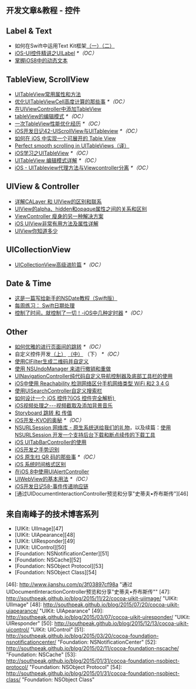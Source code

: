 ## 开发文章&教程 - 控件

## Label & Text
- 如何在Swift中运用Text Kit框架[（一）][1][（二）][2]
- [iOS-UI控件精讲之UILabel][3] _\*（OC）_
- [掌握iOS8中的动态文本][4]

## TableView, ScrollView
- [UITableView常用属性和方法][5]
- [优化UITableViewCell高度计算的那些事][6] _\*（OC）_
- [在UIViewController中添加TableView][7]
- [tableView的编辑模式][8] _\*（OC）_
- [一次TableView性能优化经历][9] _\*（OC）_
- [iOS开发日记42-UIScrollView与UITableview][10] _\*（OC）_
- [如何在 iOS 中实现一个可展开的 Table View][11]
- [Perfect smooth scrolling in UITableViews（译）][12]
- [iOS学习之UITableView][13] _\*（OC）_
- [UITableView 编辑模式详解][14] _\*（OC）_
- [iOS - UITableview代理方法与Viewcontroller分离][15] _\*（OC）_

## UIView & Controller
- [详解CALayer 和 UIView的区别和联系][16]
- [UIView的alpha、hidden和opaque属性之间的关系和区别][17]
- [ViewController 瘦身的另一种解决方案][18]
- [iOS UIView非常有用方法及属性详解][19]
- [UIView你知道多少][20]

## UICollectionView
- [UICollectionView高级进阶篇][21] _\*（OC）_

## Date & Time
- [这是一篇写给新手的NSDate教程（Swift版）][22]
- [每周练习： Swift日期处理][23]
- [控制了时间，就控制了一切！-iOS中几种定时器][24] _\*（OC）_

## Other
- [如何优雅的进行页面间的跳转][25] _\*（OC）_
- 自定义控件开发[（上）][26] [（中）][27] （下） _\*（OC）_
- [使用CIFilter生成二维码并自定义][28]　
- [使用 NSUndoManager 来进行撤销和重做][29]
- [UINavigationController纯代码自定义导航控制器及底部工具栏的使用][30]
- [iOS中使用 Reachability 检测网络区分手机网络类型 WiFi 和2 3 4 G][31]
- [使用UISearchController自定义搜索栏][32]
- [如何设计一个 iOS 控件?(iOS 控件完全解析) ][33]
- [iOS视频处理之---视频截取及添加背景音乐][34]
- [Storyboard 跳转 和 传值][35]
- [iOS开发-KVO的奥秘][36] _\*（OC）_
- [NSURLSession 网络库 - 原生系统送给我们的礼物][37]，以及续篇：[使用 NSURLSession 开发一个支持后台下载和断点续传的下载工具][38]
- [iOS UITabBarController的使用][39]
- [iOS开发之手势识别][40]
- [iOS 原生扫 QR 码的那些事][41] _\*（OC）_
- [iOS 系统时间格式区别][42]
- [在iOS 8中使用UIAlertController][43]
- [UIWebView的基本用法][44] _\*（OC）_
- [iOS开发日记58-事件传递响应链][45]
- [通过UIDocumentInteractionController预览和分享"史蒂夫•乔布斯传"][46]

## 来自南峰子的技术博客系列
- [UIKit: UIImage][47]
- [UIKit: UIApearance][48]
- [UIKit: UIResponder][49]
- [UIKit: UIControl][50]
- [Foundation: NSNotificationCenter][51]
- [Foundation: NSCache][52]
- [Foundation: NSObject Protocol][53]
- [Foundation: NSObject Class][54]

[1]:	http://www.devtalking.com/articles/text-kit-tutorial-in-swift-1/
[2]:	http://www.devtalking.com/articles/text-kit-tutorial-in-swift-2/
[3]:	http://www.cnblogs.com/iyou/p/4936606.html "iOS-UI控件精讲之UILabel"
[4]:	http://www.devtf.cn/?p=1199 "掌握iOS8中的动态文本"
[5]:	http://beauty-soft.net/blog/ceiba/Ios/20140102/680.html
[6]:	http://blog.sunnyxx.com/2015/05/17/cell-height-calculation/
[7]:	http://conanwhf.gitcafe.io/2015/09/12/AddTableViewInUIViewController/
[8]:	http://www.cnblogs.com/1079062429lm/p/4820605.html
[9]:	http://yyny.me/ios/%E4%B8%80%E6%AC%A1TableView%E6%80%A7%E8%83%BD%E4%BC%98%E5%8C%96%E7%BB%8F%E5%8E%86/
[10]:	http://www.cnblogs.com/Twisted-Fate/p/4933135.html "iOS开发日记42-UIScrollView与UITableview"
[11]:	http://swift.gg/2015/12/03/expandable-table-view/ "如何在 iOS 中实现一个可展开的 Table View"
[12]:	http://southpeak.github.io/blog/2015/12/20/perfect-smooth-scrolling-in-uitableviews/ "Perfect smooth scrolling in UITableViews"
[13]:	http://www.cnblogs.com/zhenzhen123/p/5071743.html "iOS学习之UITableView"
[14]:	http://segmentfault.com/a/1190000004192662 "UITableView 编辑模式详解"
[15]:	http://www.jianshu.com/p/1ef24db79b48 "iOS - UITableview代理方法与Viewcontroller分离"
[16]:	http://www.jianshu.com/p/079e5cf0f014
[17]:	http://blog.csdn.net/martin_liang/article/details/40739845 "UIView的alpha、hidden和opaque属性之间的关系和区别"
[18]:	http://www.cocoachina.com/ios/20151116/14010.html
[19]:	http://blog.csdn.net/kingsley_cxz/article/details/9323327 "iOS UIView非常有用方法及属性详解"
[20]:	http://www.cnblogs.com/likwo/archive/2011/06/18/2084192.html "UIView你知道多少"
[21]:	http://www.olinone.com/?p=280
[22]:	http://www.cocoachina.com/swift/20151126/14430.html "这是一篇写给新手的NSDate教程（Swift版）"
[23]:	https://github.com/icepy/_posts/issues/9 "每周练习： Swift日期处理"
[24]:	http://www.jianshu.com/p/21d351116587?sukey=fc78a68049a14bb2ca76044920265548313e975e28c8fd2be59c5e2cadecfddefd0bb6dab6853db6a6f72a8f3bee76a6
[25]:	http://gaonan.me/2015/07/23/%E5%A6%82%E4%BD%95%E4%BC%98%E9%9B%85%E7%9A%84%E8%BF%9B%E8%A1%8C%E9%A1%B5%E9%9D%A2%E9%97%B4%E7%9A%84%E8%B7%B3%E8%BD%AC/
[26]:	http://www.cnblogs.com/maomishen/p/4924726.html
[27]:	http://www.cnblogs.com/maomishen/p/4934742.html
[28]:	http://blog.yourtion.com/custom-cifilter-qrcode-generator.html
[29]:	http://swift.gg/2015/11/10/ios-undo-and-redo-with-nsundomanager/ "使用 NSUndoManager 来进行撤销和重做"
[30]:	http://www.cnblogs.com/brance/p/4964769.html "swift-UINavigationController纯代码自定义导航控制器及底部工具栏的使用"
[31]:	http://www.cnblogs.com/jgCho/p/4959657.html "iOS中使用 Reachability 检测网络区分手机网络类型 WiFi 和2 3 4 G"
[32]:	http://swift.gg/2015/09/11/custom_search_bar_tutorial/ "使用UISearchController自定义搜索栏"
[33]:	http://blog.csdn.net/zhangao0086/article/details/45622875
[34]:	http://www.jianshu.com/p/aefacc2cf039 "iOS视频处理之---视频截取及添加背景音乐"
[35]:	http://www.cnblogs.com/pinecoder/p/5039777.html "Storyboard 跳转 和 传值"
[36]:	http://www.jianshu.com/p/742b4b248da9 "iOS开发-KVO的奥秘"
[37]:	http://swiftcafe.io/2015/12/20/nsurlsession/ "NSURLSession 网络库 - 原生系统送给我们的礼物"
[38]:	http://swiftcafe.io/2015/12/23/nsurlsession-app/ "使用 NSURLSession 开发一个支持后台下载和断点续传的下载工具"
[39]:	http://www.cnblogs.com/jukaiit/p/5066468.html "iOS UITabBarController的使用"
[40]:	http://ios.jobbole.com/83338/
[41]:	http://c0ming.me/qr-code-scan/
[42]:	http://www.cnblogs.com/simple-life-no1/p/4192311.html "iOS 系统时间格式区别"
[43]:	http://www.cnblogs.com/jgCho/p/5085016.html "在iOS 8中使用UIAlertController"
[44]:	http://www.cnblogs.com/MasterPeng/p/5009523.html "UIWebView的基本用法"
[45]:	http://www.cnblogs.com/Twisted-Fate/p/5088314.html "iOS开发日记58-事件传递响应链"
[46]:	http://www.jianshu.com/p/3f03897cf98a "通过UIDocumentInteractionController预览和分享"史蒂夫•乔布斯传""
[47]:	http://southpeak.github.io/blog/2015/11/22/cocoa-uikit-uiimage/ "UIKit: UIImage"
[48]:	http://southpeak.github.io/blog/2015/07/20/cocoa-uikit-uiapearance/ "UIKit: UIApearance"
[49]:	http://southpeak.github.io/blog/2015/03/07/cocoa-uikit-uiresponder/ "UIKit: UIResponder"
[50]:	http://southpeak.github.io/blog/2015/12/13/cocoa-uikit-uicontrol/ "UIKit: UIControl"
[51]:	http://southpeak.github.io/blog/2015/03/20/cocoa-foundation-nsnotificationcenter/ "Foundation: NSNotificationCenter"
[52]:	http://southpeak.github.io/blog/2015/02/11/cocoa-foundation-nscache/ "Foundation: NSCache"
[53]:	http://southpeak.github.io/blog/2015/01/31/cocoa-foundation-nsobject-protocol/ "Foundation: NSObject Protocol"
[54]:	http://southpeak.github.io/blog/2015/01/31/cocoa-foundation-nsobject-class/ "Foundation: NSObject Class"